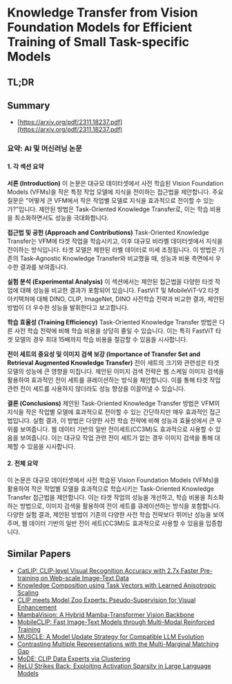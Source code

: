 # Knowledge Transfer from Vision Foundation Models for Efficient Training of Small Task-specific Models
## TL;DR
## Summary
- [https://arxiv.org/pdf/2311.18237.pdf](https://arxiv.org/pdf/2311.18237.pdf)

### 요약: AI 및 머신러닝 논문

#### 1. 각 섹션 요약

**서론 (Introduction)**
이 논문은 대규모 데이터셋에서 사전 학습된 Vision Foundation Models (VFMs)을 작은 특정 작업 모델에 지식을 전이하는 접근법을 제안합니다. 주요 질문은 "어떻게 큰 VFM에서 작은 작업별 모델로 지식을 효과적으로 전이할 수 있는가?"입니다. 제안된 방법은 Task-Oriented Knowledge Transfer로, 이는 학습 비용을 최소화하면서도 성능을 극대화합니다.

**접근법 및 공헌 (Approach and Contributions)**
Task-Oriented Knowledge Transfer는 VFM에 타겟 작업을 학습시키고, 이후 대규모 비라벨 데이터셋에서 지식을 전이하는 방식입니다. 타겟 모델은 제한된 라벨 데이터로 미세 조정됩니다. 이 방법은 기존의 Task-Agnostic Knowledge Transfer와 비교했을 때, 성능과 비용 측면에서 우수한 결과를 보여줍니다.

**실험 분석 (Experimental Analysis)**
이 섹션에서는 제안된 접근법을 다양한 타겟 작업에 대해 성능을 비교한 결과가 포함되어 있습니다. FastViT 및 MobileViT-V2 타겟 아키텍처에 대해 DINO, CLIP, ImageNet, DINO 사전학습 전략과 비교한 결과, 제안된 방법이 더 우수한 성능을 발휘한다고 보고합니다.

**학습 효율성 (Training Efficiency)**
Task-Oriented Knowledge Transfer 방법은 다른 사전 학습 전략에 비해 학습 비용을 상당히 줄일 수 있습니다. 이는 특히 FastViT 타겟 모델의 경우 최대 15배까지 학습 비용을 절감할 수 있음을 시사합니다.

**전이 세트의 중요성 및 이미지 검색 보강 (Importance of Transfer Set and Retrieval Augmented Knowledge Transfer)**
전이 세트의 크기와 관련성은 타겟 모델의 성능에 큰 영향을 미칩니다. 제안된 이미지 검색 전략은 웹 스케일 이미지 검색을 활용하여 효과적인 전이 세트를 큐레이션하는 방식을 제안합니다. 이를 통해 타겟 작업 관련 전이 세트를 사용하지 않더라도 성능 향상을 이끌어낼 수 있습니다.

**결론 (Conclusions)**
제안된 Task-Oriented Knowledge Transfer 방법은 VFM의 지식을 작은 작업별 모델에 효과적으로 전이할 수 있는 간단하지만 매우 효과적인 접근법입니다. 실험 결과, 이 방법은 다양한 사전 학습 전략에 비해 성능과 효율성에서 큰 우위를 보여줍니다. 웹 데이터 기반의 일반 전이세트(CC3M)도 효과적으로 사용할 수 있음을 보여줍니다. 이는 대규모 작업 관련 전이 세트가 없는 경우 이미지 검색을 통해 대체할 수 있음을 시사합니다.

#### 2. 전체 요약

이 논문은 대규모 데이터셋에서 사전 학습된 Vision Foundation Models (VFMs)을 활용하여 작은 작업별 모델을 효과적으로 학습시키는 Task-Oriented Knowledge Transfer 접근법을 제안합니다. 이는 타겟 작업의 성능을 개선하고, 학습 비용을 최소화하는 방법으로, 이미지 검색을 활용하여 전이 세트를 큐레이션하는 방식을 포함합니다. 다양한 실험 결과, 제안된 방법이 기존의 다양한 사전 학습 전략보다 뛰어난 성능을 보여주며, 웹 데이터 기반의 일반 전이 세트(CC3M)도 효과적으로 사용할 수 있음을 입증합니다.

## Similar Papers
- [CatLIP: CLIP-level Visual Recognition Accuracy with 2.7x Faster Pre-training on Web-scale Image-Text Data](2404.15653.md)
- [Knowledge Composition using Task Vectors with Learned Anisotropic Scaling](2407.02880.md)
- [CLIP meets Model Zoo Experts: Pseudo-Supervision for Visual Enhancement](2310.14108.md)
- [MambaVision: A Hybrid Mamba-Transformer Vision Backbone](2407.08083.md)
- [MobileCLIP: Fast Image-Text Models through Multi-Modal Reinforced Training](2311.17049.md)
- [MUSCLE: A Model Update Strategy for Compatible LLM Evolution](2407.09435.md)
- [Contrasting Multiple Representations with the Multi-Marginal Matching Gap](2405.19532.md)
- [MoDE: CLIP Data Experts via Clustering](2404.16030.md)
- [ReLU Strikes Back: Exploiting Activation Sparsity in Large Language Models](2310.04564.md)
